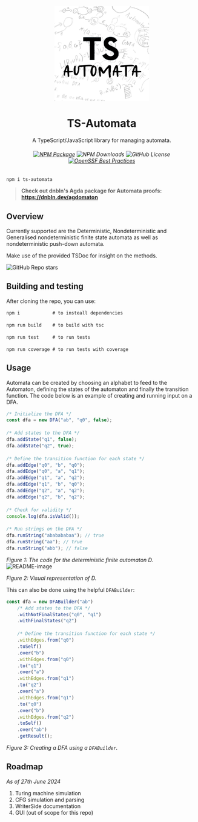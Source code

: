 <p align="center">
<img src="./.github/logo.jpg" height="250">
</p>
<h1 align="center">
TS-Automata
</h1>
<p align="center">
A TypeScript/JavaScript library for managing automata.
<p>
<h6 align="center">

[![NPM Package](https://img.shields.io/npm/v/ts-automata.svg?style=flat)](https://npmjs.org/package/ts-automata "View this project on npm")
![NPM Downloads](https://img.shields.io/npm/d18m/ts-automata)
![GitHub License](https://img.shields.io/github/license/Zakrok09/ts-automata)
[![OpenSSF Best Practices](https://www.bestpractices.dev/projects/9987/badge)](https://www.bestpractices.dev/projects/9987)

</h6>

```shell
npm i ts-automata
```

> **Check out dnbln's Agda package for Automata proofs: [https://dnbln.dev/agdomaton ](https://dnbln.dev/agdomaton)**

## Overview

Currently supported are the Deterministic, Nondeterministic and Generalised nondeterministic finite state automata as
well as nondeterministic push-down automata.

Make use of the provided TSDoc for insight on the methods.

![GitHub Repo stars](https://img.shields.io/github/stars/zakrok09/ts-automata)

## Building and testing

After cloning the repo, you can use:

```shell
npm i            # to insteall dependencies

npm run build    # to build with tsc

npm run test     # to run tests

npm run coverage # to run tests with coverage
```

## Usage

Automata can be created by choosing an alphabet to feed to the Automaton, defining the states of the automaton and
finally the transition function. The code below is an example of creating and running input on a DFA.

```typescript
/* Initialize the DFA */
const dfa = new DFA("ab", "q0", false);

/* Add states to the DFA */
dfa.addState("q1", false);
dfa.addState("q2", true);

/* Define the transition function for each state */
dfa.addEdge("q0", "b", "q0");
dfa.addEdge("q0", "a", "q1");
dfa.addEdge("q1", "a", "q2");
dfa.addEdge("q1", "b", "q0");
dfa.addEdge("q2", "a", "q2");
dfa.addEdge("q2", "b", "q2");

/* Check for validity */
console.log(dfa.isValid());

/* Run strings on the DFA */
dfa.runString("ababababaa"); // true
dfa.runString("aa"); // true
dfa.runString("abb"); // false
```

_Figure 1: The code for the deterministic finite automaton D._
<img width="898" height="626" alt="README-image" src="https://github.com/user-attachments/assets/0b78c354-5991-4d0c-aba1-9606debc476d" />

_Figure 2: Visual representation of D._

This can also be done using the helpful `DFABuilder`:

```typescript
const dfa = new DFABuilder("ab")
    /* Add states to the DFA */
    .withNotFinalStates("q0", "q1")
    .withFinalStates("q2")

    /* Define the transition function for each state */
    .withEdges.from("q0")
    .toSelf()
    .over("b")
    .withEdges.from("q0")
    .to("q1")
    .over("a")
    .withEdges.from("q1")
    .to("q2")
    .over("a")
    .withEdges.from("q1")
    .to("q0")
    .over("b")
    .withEdges.from("q2")
    .toSelf()
    .over("ab")
    .getResult();
```

_Figure 3: Creating a DFA using a `DFABuilder`._

## Roadmap

_As of 27th June 2024_

1. Turing machine simulation
2. CFG simulation and parsing
3. WriterSide documentation
4. GUI (out of scope for this repo)
